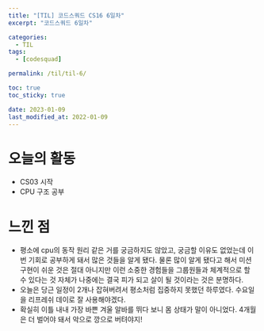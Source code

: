 ```yaml
---
title: "[TIL] 코드스쿼드 CS16 6일차"
excerpt: "코드스쿼드 6일차"

categories:
  - TIL
tags:
  - [codesquad]

permalink: /til/til-6/

toc: true
toc_sticky: true

date: 2023-01-09
last_modified_at: 2022-01-09
---
```


# 오늘의 활동
- CS03 시작
- CPU 구조 공부

# 느낀 점

- 평소에 cpu의 동작 원리 같은 거를 궁금하지도 않았고, 궁금할 이유도 없었는데 이번 기회로 공부하게 돼서 많은 것들을 알게 됐다. 물론 많이 알게 됐다고 해서 미션 구현이 쉬운 것은 절대 아니지만 이런 소중한 경험들을 그룹원들과 체계적으로 할 수 있다는 것 자체가 나중에는 결국 피가 되고 살이 될 것이라는 것은 분명하다.
- 오늘은 당근 일정이 2개나 잡혀버려서 평소처럼 집중하지 못했던 하루였다. 수요일을 리프레쉬 데이로 잘 사용해야겠다.
- 확실히 이틀 내내 가장 바쁜 겨울 알바를 뛰다 보니 몸 상태가 말이 아니었다. 4개월은 더 벌어야 돼서 악으로 깡으로 버텨야지!